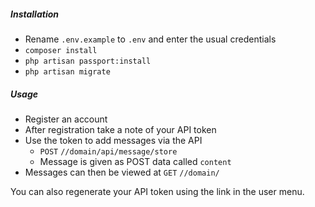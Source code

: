 ##### Installation

* Rename `.env.example` to `.env` and enter the usual credentials
* `composer install`
* `php artisan passport:install`
* `php artisan migrate`

##### Usage

* Register an account
* After registration take a note of your API token
* Use the token to add messages via the API
  * `POST` `//domain/api/message/store`
  * Message is given as POST data called `content`
* Messages can then be viewed at `GET` `//domain/`

You can also regenerate your API token using the link in the user menu.
